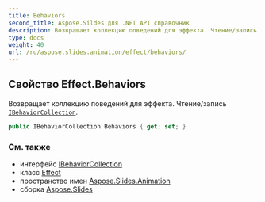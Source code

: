 ```yaml
---
title: Behaviors
second_title: Aspose.Sildes для .NET API справочник
description: Возвращает коллекцию поведений для эффекта. Чтение/запись IBehaviorCollectionaspose.slides.animation/ibehaviorcollection.
type: docs
weight: 40
url: /ru/aspose.slides.animation/effect/behaviors/
---
```


## Свойство Effect.Behaviors

Возвращает коллекцию поведений для эффекта. Чтение/запись [`IBehaviorCollection`](../../ibehaviorcollection).

```csharp
public IBehaviorCollection Behaviors { get; set; }
```

### См. также

* интерфейс [IBehaviorCollection](../../ibehaviorcollection)
* класс [Effect](../../effect)
* пространство имен [Aspose.Slides.Animation](../../effect)
* сборка [Aspose.Slides](../../../)

<!-- DO NOT EDIT: сгенерировано xmldocmd для Aspose.Slides.dll -->